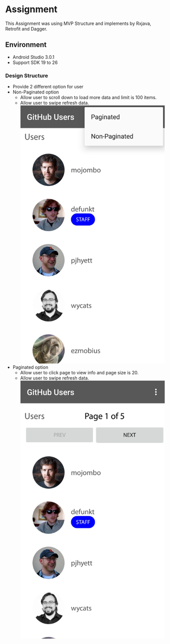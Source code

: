 # Assignment
This Assignment was using MVP Structure and implements by Rxjava, Retrofit and Dagger.

## Environment
* Android Studio 3.0.1
* Support SDK 19 to 26

### Design Structure 
* Provide 2 different option for user
* Non-Paginated option
  * Allow user to scroll down to load more data and limit is 100 items.
  * Allow user to swipe refresh data.
![alt text](non_pagar.jpg)
* Paginated option
  * Allow user to click page to view info and page size is 20.
  * Allow user to swipe refresh data.
![alt text](pagar.jpg)


